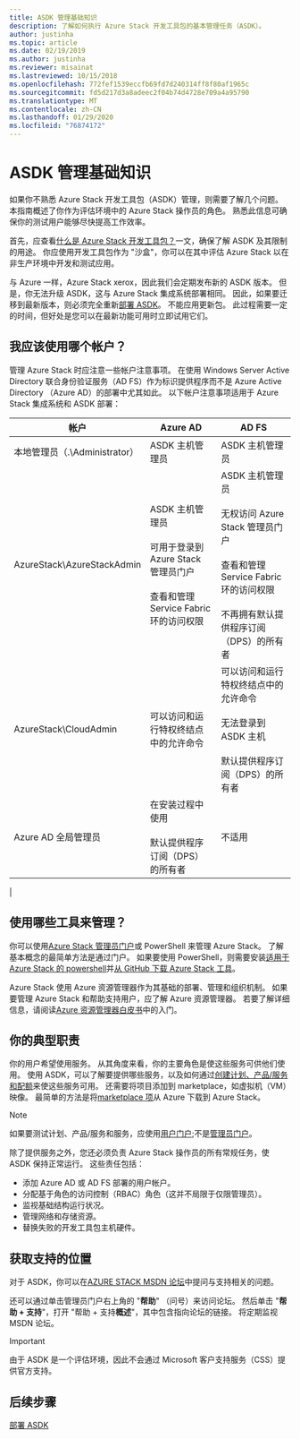 ```yaml
---
title: ASDK 管理基础知识
description: 了解如何执行 Azure Stack 开发工具包的基本管理任务（ASDK）。
author: justinha
ms.topic: article
ms.date: 02/19/2019
ms.author: justinha
ms.reviewer: misainat
ms.lastreviewed: 10/15/2018
ms.openlocfilehash: 772fef1539eccfb69fd7d240314ff8f80af1965c
ms.sourcegitcommit: fd5d217d3a8adeec2f04b74d4728e709a4a95790
ms.translationtype: MT
ms.contentlocale: zh-CN
ms.lasthandoff: 01/29/2020
ms.locfileid: "76874172"
---
```

# <a name="asdk-admin-basics"></a>ASDK 管理基础知识
如果你不熟悉 Azure Stack 开发工具包（ASDK）管理，则需要了解几个问题。 本指南概述了你作为评估环境中的 Azure Stack 操作员的角色。 熟悉此信息可确保你的测试用户能够尽快提高工作效率。

首先，应查看[什么是 Azure Stack 开发工具包？](asdk-what-is.md)一文，确保了解 ASDK 及其限制的用途。 你应使用开发工具包作为 "沙盒"，你可以在其中评估 Azure Stack 以在非生产环境中开发和测试应用。 

与 Azure 一样，Azure Stack xerox，因此我们会定期发布新的 ASDK 版本。 但是，你无法升级 ASDK，这与 Azure Stack 集成系统部署相同。 因此，如果要迁移到最新版本，则必须完全重新[部署 ASDK](asdk-redeploy.md)。 不能应用更新包。 此过程需要一定的时间，但好处是您可以在最新功能可用时立即试用它们。 

## <a name="what-account-should-i-use"></a>我应该使用哪个帐户？
管理 Azure Stack 时应注意一些帐户注意事项。 在使用 Windows Server Active Directory 联合身份验证服务（AD FS）作为标识提供程序而不是 Azure Active Directory （Azure AD）的部署中尤其如此。 以下帐户注意事项适用于 Azure Stack 集成系统和 ASDK 部署：

|帐户|Azure AD|AD FS|
|-----|-----|-----|
|本地管理员（.\Administrator）|ASDK 主机管理员|ASDK 主机管理员|
|AzureStack\AzureStackAdmin|ASDK 主机管理员<br><br>可用于登录到 Azure Stack 管理员门户<br><br>查看和管理 Service Fabric 环的访问权限|ASDK 主机管理员<br><br>无权访问 Azure Stack 管理员门户<br><br>查看和管理 Service Fabric 环的访问权限<br><br>不再拥有默认提供程序订阅（DPS）的所有者|
|AzureStack\CloudAdmin|可以访问和运行特权终结点中的允许命令|可以访问和运行特权终结点中的允许命令<br><br>无法登录到 ASDK 主机<br><br>默认提供程序订阅（DPS）的所有者|
|Azure AD 全局管理员|在安装过程中使用<br><br>默认提供程序订阅（DPS）的所有者|不适用|
|

## <a name="what-tools-do-i-use-to-manage"></a>使用哪些工具来管理？
你可以使用[Azure Stack 管理员门户](https://adminportal.local.azurestack.external)或 PowerShell 来管理 Azure Stack。 了解基本概念的最简单方法是通过门户。 如果要使用 PowerShell，则需要安装[适用于 Azure Stack 的 powershell](asdk-post-deploy.md#install-azure-stack-powershell)并[从 GitHub 下载 Azure Stack 工具](asdk-post-deploy.md#download-the-azure-stack-tools)。

Azure Stack 使用 Azure 资源管理器作为其基础的部署、管理和组织机制。 如果要管理 Azure Stack 和帮助支持用户，应了解 Azure 资源管理器。 若要了解详细信息，请阅读[Azure 资源管理器白皮书](https://download.microsoft.com/download/E/A/4/EA4017B5-F2ED-449A-897E-BD92E42479CE/Getting_Started_With_Azure_Resource_Manager_white_paper_EN_US.pdf)中的入门。

## <a name="your-typical-responsibilities"></a>你的典型职责
你的用户希望使用服务。 从其角度来看，你的主要角色是使这些服务可供他们使用。 使用 ASDK，可以了解要提供哪些服务，以及如何通过[创建计划、产品/服务和配额](../operator/azure-stack-tutorial-tenant-vm.md)来使这些服务可用。 还需要将项目添加到 marketplace，如虚拟机（VM）映像。 最简单的方法是将[marketplace 项](../operator/azure-stack-create-and-publish-marketplace-item.md)从 Azure 下载到 Azure Stack。

> [!NOTE]
> 如果要测试计划、产品/服务和服务，应使用[用户门户](https://portal.local.azurestack.external);不是[管理员门户](https://adminportal.local.azurestack.external)。

除了提供服务之外，您还必须负责 Azure Stack 操作员的所有常规任务，使 ASDK 保持正常运行。 这些责任包括：
- 添加 Azure AD 或 AD FS 部署的用户帐户。
- 分配基于角色的访问控制（RBAC）角色（这并不局限于仅限管理员）。
- 监视基础结构运行状况。
- 管理网络和存储资源。
- 替换失败的开发工具包主机硬件。

## <a name="where-to-get-support"></a>获取支持的位置
对于 ASDK，你可以在[AZURE STACK MSDN 论坛](https://social.msdn.microsoft.com/Forums/azure/home?forum=azurestack)中提问与支持相关的问题。

还可以通过单击管理员门户右上角的 "**帮助**" （问号）来访问论坛。 然后单击 "**帮助 + 支持**"，打开 "帮助 + 支持**概述**"，其中包含指向论坛的链接。 将定期监视 MSDN 论坛。  

> [!IMPORTANT]
> 由于 ASDK 是一个评估环境，因此不会通过 Microsoft 客户支持服务（CSS）提供官方支持。

## <a name="next-steps"></a>后续步骤
[部署 ASDK](asdk-install.md)

